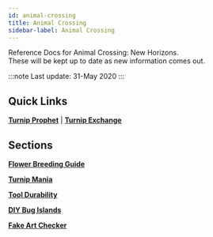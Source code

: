 ```yaml
---
id: animal-crossing 
title: Animal Crossing
sidebar-label: Animal Crossing
---
```


Reference Docs for Animal Crossing: New Horizons.  
These will be kept up to date as new information comes out.

:::note
Last update: 31-May 2020
:::

## Quick Links

<a href="https://turnipprophet.io" target="_blank"><strong>Turnip Prophet</strong></a> | <a href="https://turnip.exchange" target="_blank"><strong>Turnip Exchange</strong></a>

## Sections

[**Flower Breeding Guide**](animal-crossing/flower-breeding-guide)

[**Turnip Mania**](animal-crossing/turnip-mania)

[**Tool Durability**](animal-crossing/tool-durability)

[**DIY Bug Islands**](animal-crossing/diy-bug-islands)

[**Fake Art Checker**](animal-crossing/fake-art-checker)